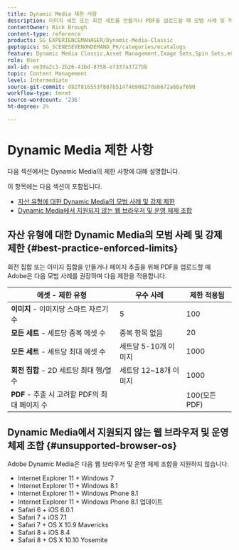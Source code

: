 ```yaml
---
title: Dynamic Media 제한 사항
description: 이미지 세트 또는 회전 세트를 만들거나 PDF을 업로드할 때 모범 사례 및 적용된 제한에 대해 알아봅니다. 또한 Dynamic Media에서 지원되지 않는 웹 브라우저 및 운영 체제 조합에 대해 알아봅니다."
contentOwner: Rick Brough
content-type: reference
products: SG_EXPERIENCEMANAGER/Dynamic-Media-Classic
geptopics: SG_SCENESEVENONDEMAND_PK/categories/ecatalogs
feature: Dynamic Media Classic,Asset Management,Image Sets,Spin Sets,eCatalog
role: User
exl-id: ee30a2c1-2b26-41bd-8758-e7337a3727bb
topic: Content Management
level: Intermediate
source-git-commit: d82f816553f807b514f4690827dab672a6baf690
workflow-type: tm+mt
source-wordcount: '236'
ht-degree: 2%

---
```


# Dynamic Media 제한 사항

다음 섹션에서는 Dynamic Media의 제한 사항에 대해 설명합니다.

이 항목에는 다음 섹션이 포함됩니다.

* [자산 유형에 대한 Dynamic Media의 모범 사례 및 강제 제한](#best-practice-enforced-limits)
* [Dynamic Media에서 지원되지 않는 웹 브라우저 및 운영 체제 조합](#unsupported-browser-os)

## 자산 유형에 대한 Dynamic Media의 모범 사례 및 강제 제한 {#best-practice-enforced-limits}

회전 집합 또는 이미지 집합을 만들거나 페이지 추출을 위해 PDF을 업로드할 때 Adobe은 다음 모범 사례를 권장하며 다음 제한을 적용합니다.

| 에셋 - 제한 유형 | 우수 사례 | 제한 적용됨 |
| --- | --- | --- |
| **이미지** - 이미지당 스마트 자르기 수 | 5 | 100 |
| **모든 세트** - 세트당 중복 에셋 수 | 중복 항목 없음 | 20 |
| **모든 세트** - 세트당 최대 에셋 수 | 세트당 5-10개 이미지 | 1000 |
| **회전 집합** - 2D 세트당 최대 행/열 수 | 세트당 12~18개 이미지 | 1000 |
| **PDF** - 추출 시 고려할 PDF의 최대 페이지 수 |  | 100(모든 PDF) |

<!-- See also [Dynamic Media limitations](/help/using/assets/limitations.md). -->

## Dynamic Media에서 지원되지 않는 웹 브라우저 및 운영 체제 조합 {#unsupported-browser-os}

<!-- CQDOC-19433 -->

Adobe Dynamic Media은 다음 웹 브라우저 및 운영 체제 조합을 지원하지 않습니다.

* Internet Explorer 11 + Windows 7
* Internet Explorer 11 + Windows 8.1
* Internet Explorer 11 + Windows Phone 8.1
* Internet Explorer 11 + Windows Phone 8.1 업데이트
* Safari 6 + iOS 6.0.1
* Safari 7 + iOS 7.1
* Safari 7 + OS X 10.9 Mavericks
* Safari 8 + iOS 8.4
* Safari 8 + OS X 10.10 Yosemite

<!-- ## End of support for Transport Layer Security 1.0 and 1.1 {#tls}

CQDOC-19433 (original ticket)
and CQDOC-19792 (removed as per this ticket December 5, 2022)

Effective September 30, 2022, Adobe Dynamic Media will end support for the following:

* TLS (Transport Layer Security) 1.0 and 1.1
* The following weak ciphers in TLS 1.2:
  * `TLS_ECDHE_RSA_WITH_AES_256_CBC_SHA384`
  * `TLS_ECDHE_RSA_WITH_AES_256_CBC_SHA`
  * `TLS_RSA_WITH_AES_256_GCM_SHA384`
  * `TLS_RSA_WITH_AES_256_CBC_SHA256`
  * `TLS_RSA_WITH_AES_256_CBC_SHA`
  * `TLS_ECDHE_RSA_WITH_AES_128_CBC_SHA256`
  * `TLS_ECDHE_RSA_WITH_AES_128_CBC_SHA`
  * `TLS_RSA_WITH_AES_128_GCM_SHA256`
  * `TLS_RSA_WITH_AES_128_CBC_SHA256`
  * `TLS_RSA_WITH_AES_128_CBC_SHA`
  * `TLS_RSA_WITH_CAMELLIA_256_CBC_SHA`
  * `TLS_RSA_WITH_CAMELLIA_128_CBC_SHA`
  * `TLS_ECDHE_RSA_WITH_3DES_EDE_CBC_SHA`
  * `TLS_RSA_WITH_SDES_EDE_CBC_SHA` -->

